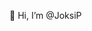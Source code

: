 👋 Hi, I’m @JoksiP

<!---
JoksiP/JoksiP is a ✨ special ✨ repository because its `README.md` (this file) appears on your GitHub profile.
You can click the Preview link to take a look at your changes.
--->
